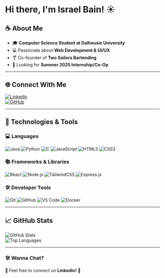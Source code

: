 # Hi there, I'm Israel Bain! ☀  

## ☕️ About Me  
- 🎓 **Computer Science Student at Dalhousie University**  
- 💻 Passionate about **Web Development & UI/UX**  
- 🍸 Co-founder of **Two Sailors Bartending**  
- 🚀 Looking for **Summer 2025 Internship/Co-Op**  

---

## 🌐 **Connect With Me**  
[![LinkedIn](https://img.shields.io/badge/LinkedIn-Profile-blue?logo=linkedin)](your-linkedin-url)  
[![GitHub](https://img.shields.io/badge/GitHub-Follow-black?logo=github)](https://github.com/your-username)  

---

## 🚀 **Technologies & Tools**  

### **💻 Languages**  
![Java](https://img.shields.io/badge/Java-ED8B00?style=flat&logo=openjdk&logoColor=white)
![Python](https://img.shields.io/badge/Python-3776AB?style=flat&logo=python&logoColor=white)
![C](https://img.shields.io/badge/C-A8B9CC?style=flat&logo=c&logoColor=white)
![JavaScript](https://img.shields.io/badge/JavaScript-F7DF1E?style=flat&logo=javascript&logoColor=black)
![HTML5](https://img.shields.io/badge/HTML5-E34F26?style=flat&logo=html5&logoColor=white)
![CSS3](https://img.shields.io/badge/CSS3-1572B6?style=flat&logo=css3&logoColor=white)

### **📚 Frameworks & Libraries**  
![React](https://img.shields.io/badge/React-61DAFB?style=flat&logo=react&logoColor=black)
![Node.js](https://img.shields.io/badge/Node.js-43853D?style=flat&logo=node.js&logoColor=white)
![TailwindCSS](https://img.shields.io/badge/TailwindCSS-06B6D4?style=flat&logo=tailwind-css&logoColor=white)
![Express.js](https://img.shields.io/badge/Express.js-000000?style=flat&logo=express&logoColor=white)

### **🛠 Developer Tools**  
![Git](https://img.shields.io/badge/Git-F05032?style=flat&logo=git&logoColor=white)
![GitHub](https://img.shields.io/badge/GitHub-181717?style=flat&logo=github&logoColor=white)
![VS Code](https://img.shields.io/badge/VS%20Code-007ACC?style=flat&logo=visual-studio-code&logoColor=white)
![Docker](https://img.shields.io/badge/Docker-2496ED?style=flat&logo=docker&logoColor=white)

---

## 📈 **GitHub Stats**  
![GitHub Stats](https://github-readme-stats.vercel.app/api?username=your-username&show_icons=true&theme=dracula)  
![Top Languages](https://github-readme-stats.vercel.app/api/top-langs/?username=your-username&layout=compact&theme=dracula)  

---

### **🛠 Wanna Chat?**  
📩 Feel free to connect on **LinkedIn!** 🚀  
